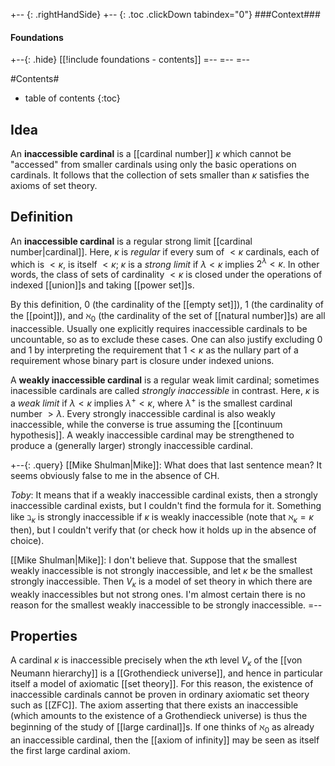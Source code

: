 
+-- {: .rightHandSide}
+-- {: .toc .clickDown tabindex="0"}
###Context###
#### Foundations
+--{: .hide}
[[!include foundations - contents]]
=--
=--
=--


#Contents#
* table of contents
{:toc}

## Idea

An **inaccessible cardinal** is a [[cardinal number]] $\kappa$ which cannot be "accessed" from smaller cardinals using only the basic operations on cardinals.  It follows that the collection of sets smaller than $\kappa$ satisfies the axioms of set theory.

## Definition

An **inaccessible cardinal** is a regular strong limit [[cardinal number|cardinal]].  Here, $\kappa$ is _regular_ if every sum of $\lt\kappa$ cardinals, each of which is $\lt\kappa$, is itself $\lt\kappa$; $\kappa$ is a _strong limit_ if $\lambda\lt \kappa$ implies $2^\lambda\lt\kappa$.  In other words, the class of sets of cardinality $\lt\kappa$ is closed under the operations of indexed [[union]]s and taking [[power set]]s.

By this definition, $0$ (the cardinality of the [[empty set]]), $1$ (the cardinality of the [[point]]), and $\aleph_0$ (the cardinality of the set of [[natural number]]s) are all inaccessible.  Usually one explicitly requires inaccessible cardinals to be uncountable, so as to exclude these cases.  One can also justify excluding $0$ and $1$ by interpreting the requirement that $1 \lt \kappa$ as the nullary part of a requirement whose binary part is closure under indexed unions.

A __weakly inaccessible cardinal__ is a regular weak limit cardinal; sometimes inacessible cardinals are called _strongly inaccessible_ in contrast.  Here, $\kappa$ is a _weak limit_ if $\lambda\lt\kappa$ implies $\lambda^+\lt\kappa$, where $\lambda^+$ is the smallest cardinal number $\gt\lambda$.  Every strongly inaccessible cardinal is also weakly inaccessible, while the converse is true assuming the [[continuum hypothesis]].  A weakly inaccessible cardinal may be strengthened to produce a (generally larger) strongly inaccessible cardinal.

+--{: .query}
[[Mike Shulman|Mike]]: What does that last sentence mean?  It seems obviously false to me in the absence of CH.

_Toby_:  It means that if a weakly inaccessible cardinal exists, then a strongly inaccessible cardinal exists, but I couldn\'t find the formula for it.  Something like $\beth_\kappa$ is strongly inaccessible if $\kappa$ is weakly inaccessible (note that $\aleph_\kappa = \kappa$ then), but I couldn\'t verify that (or check how it holds up in the absence of choice).

[[Mike Shulman|Mike]]: I don't believe that.  Suppose that the smallest weakly inaccessible is not strongly inaccessible, and let $\kappa$ be the smallest strongly inaccessible.  Then $V_\kappa$ is a model of set theory in which there are weakly inaccessibles but not strong ones.  I'm almost certain there is no reason for the smallest weakly inaccessible to be strongly inaccessible.
=--

## Properties

A cardinal $\kappa$ is inaccessible precisely when the $\kappa$th level $V_\kappa$ of the [[von Neumann hierarchy]] is a [[Grothendieck universe]], and hence in particular itself a model of axiomatic [[set theory]].  For this reason, the existence of inaccessible cardinals cannot be proven in ordinary axiomatic set theory such as [[ZFC]].  The axiom asserting that there exists an inaccessible (which amounts to the existence of a Grothendieck universe) is thus the beginning of the study of [[large cardinal]]s.  If one thinks of $\aleph_0$ as already an inaccessible cardinal, then the [[axiom of infinity]] may be seen as itself the first large cardinal axiom.
